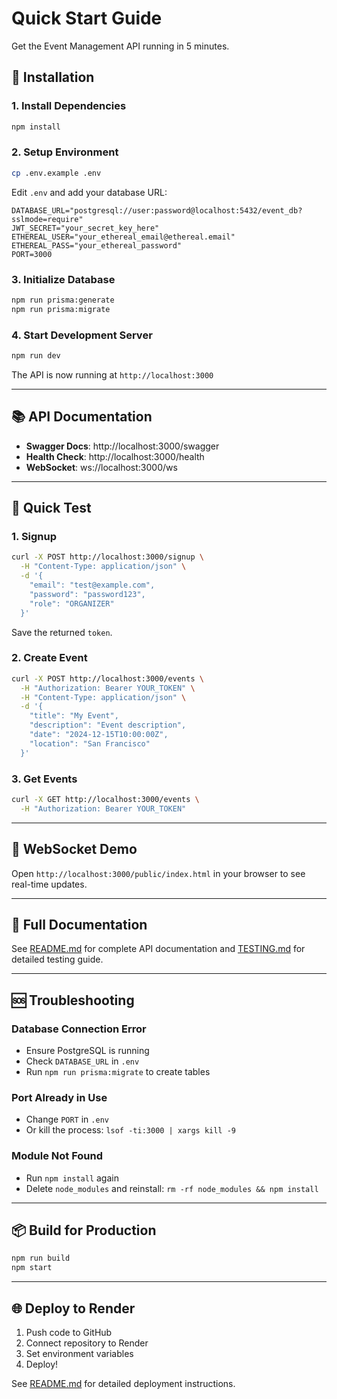 # Quick Start Guide

Get the Event Management API running in 5 minutes.

## 🚀 Installation

### 1. Install Dependencies
```bash
npm install
```

### 2. Setup Environment
```bash
cp .env.example .env
```

Edit `.env` and add your database URL:
```env
DATABASE_URL="postgresql://user:password@localhost:5432/event_db?sslmode=require"
JWT_SECRET="your_secret_key_here"
ETHEREAL_USER="your_ethereal_email@ethereal.email"
ETHEREAL_PASS="your_ethereal_password"
PORT=3000
```

### 3. Initialize Database
```bash
npm run prisma:generate
npm run prisma:migrate
```

### 4. Start Development Server
```bash
npm run dev
```

The API is now running at `http://localhost:3000`

---

## 📚 API Documentation

- **Swagger Docs**: http://localhost:3000/swagger
- **Health Check**: http://localhost:3000/health
- **WebSocket**: ws://localhost:3000/ws

---

## 🧪 Quick Test

### 1. Signup
```bash
curl -X POST http://localhost:3000/signup \
  -H "Content-Type: application/json" \
  -d '{
    "email": "test@example.com",
    "password": "password123",
    "role": "ORGANIZER"
  }'
```

Save the returned `token`.

### 2. Create Event
```bash
curl -X POST http://localhost:3000/events \
  -H "Authorization: Bearer YOUR_TOKEN" \
  -H "Content-Type: application/json" \
  -d '{
    "title": "My Event",
    "description": "Event description",
    "date": "2024-12-15T10:00:00Z",
    "location": "San Francisco"
  }'
```

### 3. Get Events
```bash
curl -X GET http://localhost:3000/events \
  -H "Authorization: Bearer YOUR_TOKEN"
```

---

## 🔌 WebSocket Demo

Open `http://localhost:3000/public/index.html` in your browser to see real-time updates.

---

## 📖 Full Documentation

See [README.md](./README.md) for complete API documentation and [TESTING.md](./TESTING.md) for detailed testing guide.

---

## 🆘 Troubleshooting

### Database Connection Error
- Ensure PostgreSQL is running
- Check `DATABASE_URL` in `.env`
- Run `npm run prisma:migrate` to create tables

### Port Already in Use
- Change `PORT` in `.env`
- Or kill the process: `lsof -ti:3000 | xargs kill -9`

### Module Not Found
- Run `npm install` again
- Delete `node_modules` and reinstall: `rm -rf node_modules && npm install`

---

## 📦 Build for Production

```bash
npm run build
npm start
```

---

## 🌐 Deploy to Render

1. Push code to GitHub
2. Connect repository to Render
3. Set environment variables
4. Deploy!

See [README.md](./README.md) for detailed deployment instructions.
